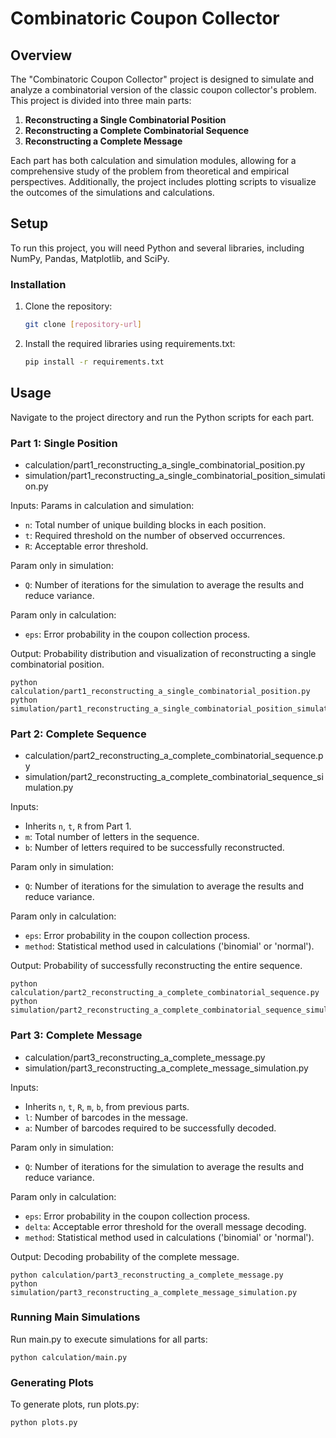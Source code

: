 # Combinatoric Coupon Collector

## Overview
The "Combinatoric Coupon Collector" project is designed to simulate and analyze a combinatorial version of the classic coupon collector's problem. This project is divided into three main parts:
1. **Reconstructing a Single Combinatorial Position**
2. **Reconstructing a Complete Combinatorial Sequence**
3. **Reconstructing a Complete Message**

Each part has both calculation and simulation modules, allowing for a comprehensive study of the problem from theoretical and empirical perspectives. Additionally, the project includes plotting scripts to visualize the outcomes of the simulations and calculations.

## Setup
To run this project, you will need Python and several libraries, including NumPy, Pandas, Matplotlib, and SciPy.

### Installation
1. Clone the repository:
   ```sh
   git clone [repository-url]

2. Install the required libraries using requirements.txt:
    ```sh
    pip install -r requirements.txt

## Usage
Navigate to the project directory and run the Python scripts for each part.

### Part 1: Single Position
* calculation/part1_reconstructing_a_single_combinatorial_position.py
* simulation/part1_reconstructing_a_single_combinatorial_position_simulation.py

Inputs:
Params in calculation and simulation:
* `n`: Total number of unique building blocks in each position.
* `t`: Required threshold on the number of observed occurrences.
* `R`: Acceptable error threshold.

Param only in simulation:
* `Q`: Number of iterations for the simulation to average the results and reduce variance.

Param only in calculation:
* `eps`: Error probability in the coupon collection process.

Output:
Probability distribution and visualization of reconstructing a single combinatorial position.

    python calculation/part1_reconstructing_a_single_combinatorial_position.py
    python simulation/part1_reconstructing_a_single_combinatorial_position_simulation.py

### Part 2: Complete Sequence
* calculation/part2_reconstructing_a_complete_combinatorial_sequence.py
* simulation/part2_reconstructing_a_complete_combinatorial_sequence_simulation.py

Inputs:
* Inherits `n`, `t`, `R` from Part 1.
* `m`: Total number of letters in the sequence.
* `b`: Number of letters required to be successfully reconstructed.

Param only in simulation:
* `Q`: Number of iterations for the simulation to average the results and reduce variance.

Param only in calculation:
* `eps`: Error probability in the coupon collection process.
* `method`: Statistical method used in calculations ('binomial' or 'normal').

Output:
Probability of successfully reconstructing the entire sequence.

    python calculation/part2_reconstructing_a_complete_combinatorial_sequence.py 
    python simulation/part2_reconstructing_a_complete_combinatorial_sequence_simulation.py

### Part 3: Complete Message
* calculation/part3_reconstructing_a_complete_message.py
* simulation/part3_reconstructing_a_complete_message_simulation.py

Inputs:
* Inherits `n`, `t`, `R`, `m`, `b`, from previous parts.
* `l`: Number of barcodes in the message.
* `a`: Number of barcodes required to be successfully decoded.

Param only in simulation:
* `Q`: Number of iterations for the simulation to average the results and reduce variance.

Param only in calculation:
* `eps`: Error probability in the coupon collection process.
* `delta`: Acceptable error threshold for the overall message decoding.
* `method`: Statistical method used in calculations ('binomial' or 'normal').

Output:
Decoding probability of the complete message.

    python calculation/part3_reconstructing_a_complete_message.py
    python simulation/part3_reconstructing_a_complete_message_simulation.py

### Running Main Simulations
Run main.py to execute simulations for all parts:

    python calculation/main.py

### Generating Plots
To generate plots, run plots.py:
   ```sh
   python plots.py
   ```


